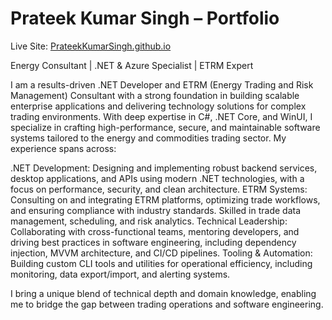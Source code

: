 # 
 
# Prateek Kumar Singh – Portfolio

Live Site: [PrateekKumarSingh.github.io](https://PrateekKumarSingh.github.io)

Energy Consultant | .NET & Azure Specialist | ETRM Expert

I am a results-driven .NET Developer and ETRM (Energy Trading and Risk Management) Consultant with a strong foundation in building scalable enterprise applications and delivering technology solutions for complex trading environments. With deep expertise in C#, .NET Core, and WinUI, I specialize in crafting high-performance, secure, and maintainable software systems tailored to the energy and commodities trading sector.
My experience spans across:

.NET Development: Designing and implementing robust backend services, desktop applications, and APIs using modern .NET technologies, with a focus on performance, security, and clean architecture.
ETRM Systems: Consulting on and integrating ETRM platforms, optimizing trade workflows, and ensuring compliance with industry standards. Skilled in trade data management, scheduling, and risk analytics.
Technical Leadership: Collaborating with cross-functional teams, mentoring developers, and driving best practices in software engineering, including dependency injection, MVVM architecture, and CI/CD pipelines.
Tooling & Automation: Building custom CLI tools and utilities for operational efficiency, including monitoring, data export/import, and alerting systems.

I bring a unique blend of technical depth and domain knowledge, enabling me to bridge the gap between trading operations and software engineering.
